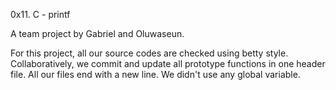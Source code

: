 0x11. C - printf

A team project by Gabriel and Oluwaseun.

For this project, all our source codes are checked using betty style.
Collaboratively, we commit and update all prototype functions in one header file.
All our files end with a new line.
We didn't use any global variable.

